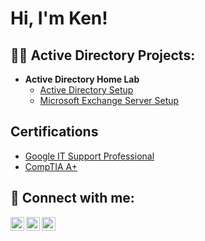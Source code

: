 <h1>Hi, I'm Ken! </h1>

<h2>👨‍💻 Active Directory Projects:</h2>

- <b>Active Directory Home Lab</b>
  - [Active Directory Setup](https://github.com/homeok/Active-Directory-Setup.git)
  - [Microsoft Exchange Server Setup](https://github.com/homeok/ExchangeServer2019.git)

<h2>Certifications</h2>

- [Google IT Support Professional](https://www.coursera.org/account/accomplishments/specialization/certificate/YR95TXNK5NW5)
- [CompTIA A+](https://www.credly.com/badges/bd79759e-159c-423b-9b5a-44907d5030d1/public_url)

<h2> 🤳 Connect with me:</h2>


[<img align="left" alt="KenHolmes | Twitter" width="22px" src="https://cdn.jsdelivr.net/npm/simple-icons@v3/icons/twitter.svg" />][twitter]
[<img align="left" alt="KenHolmes | LinkedIn" width="22px" src="https://cdn.jsdelivr.net/npm/simple-icons@v3/icons/linkedin.svg" />][linkedin]
[<img align="left" alt="KenHolmes | Instagram" width="22px" src="https://cdn.jsdelivr.net/npm/simple-icons@v3/icons/instagram.svg" />][instagram]

[twitter]: https://twitter.com/homeok4
[instagram]: https://www.instagram.com/homeokjr/
[linkedin]: https://www.linkedin.com/in/ken-holmes-1131831b9/

<!--
**joshmadakor1/joshmadakor1** is a ✨ _special_ ✨ repository because its `README.md` (this file) appears on your GitHub profile.

Here are some ideas to get you started:

- 🔭 I’m currently working on ...
- 🌱 I’m currently learning ...
- 👯 I’m looking to collaborate on ...
- 🤔 I’m looking for help with ...
- 💬 Ask me about ...
- 📫 How to reach me: ...
- 😄 Pronouns: ...
- ⚡ Fun fact: ...
-->
